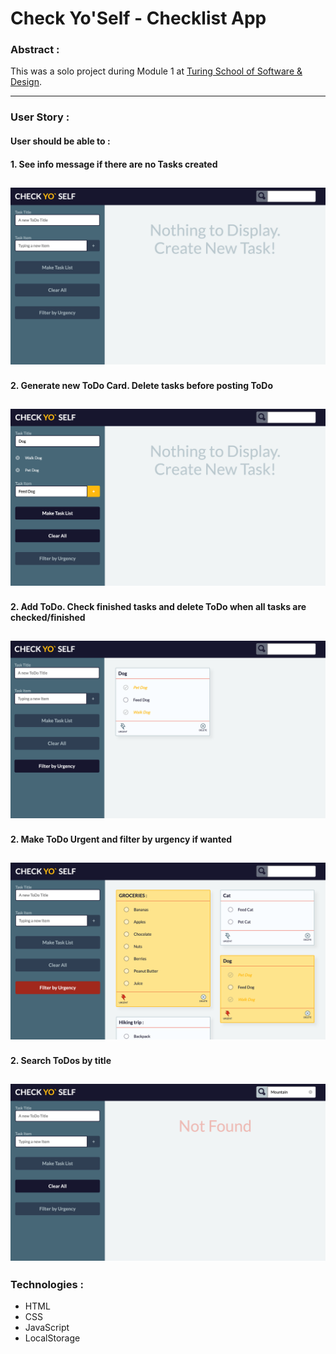 # Check Yo'Self - Checklist App

### Abstract : 
This was a solo project during Module 1 at [Turing School of Software & Design](https://turing.io/).

---
### User Story : 
#### User should be able to :
#### 1. See info message if there are no Tasks created
![1](/check1.png)
---
#### 2. Generate new ToDo Card. Delete tasks before posting ToDo
![2](/check2.png)
---
#### 2. Add ToDo. Check finished tasks and delete ToDo when all tasks are checked/finished
![3](/check3.png)
---
#### 2. Make ToDo Urgent and filter by urgency if wanted
![4](/check4.png)
---
#### 2. Search ToDos by title 
![5](/check5.png)
---

### Technologies : 
- HTML
- CSS
- JavaScript
- LocalStorage
